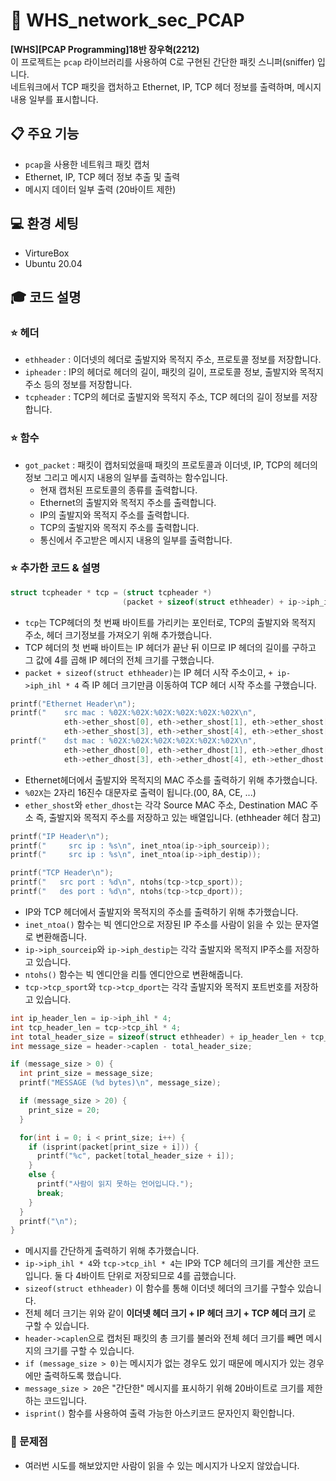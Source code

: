 # 🔐 WHS_network_sec_PCAP
**[WHS][PCAP Programming]18반 장우혁(2212)**   
이 프로젝트는 `pcap` 라이브러리를 사용하여 C로 구현된 간단한 패킷 스니퍼(sniffer) 입니다.   
네트워크에서 TCP 패킷을 캡처하고 Ethernet, IP, TCP 헤더 정보를 출력하며, 메시지 내용 일부를 표시합니다.

## 📋 주요 기능
- `pcap`을 사용한 네트워크 패킷 캡처
- Ethernet, IP, TCP 헤더 정보 추출 및 출력
- 메시지 데이터 일부 출력 (20바이트 제한)

## 💻 환경 세팅
- VirtureBox
- Ubuntu 20.04

## 🎓 코드 설명
### ⭐️ 헤더
- `ethheader` : 이더넷의 헤더로 출발지와 목적지 주소, 프로토콜 정보를 저장합니다.
- `ipheader` : IP의 헤더로 헤더의 길이, 패킷의 길이, 프로토콜 정보, 출발지와 목적지 주소 등의 정보를 저장합니다.
- `tcpheader` : TCP의 헤더로 출발지와 목적지 주소, TCP 헤더의 길이 정보를 저장합니다.

### ⭐️ 함수
- `got_packet` : 패킷이 캡처되었을때 패킷의 프로토콜과 이더넷, IP, TCP의 헤더의 정보 그리고 메시지 내용의 일부를 출력하는 함수입니다.
  - 현재 캡처된 프로토콜의 종류를 출력합니다.
  - Ethernet의 출발지와 목적지 주소를 출력합니다.
  - IP의 출발지와 목적지 주소를 출력합니다.
  - TCP의 출발지와 목적지 주소를 출력합니다.
  - 통신에서 주고받은 메시지 내용의 일부를 출력합니다.

### ⭐️ 추가한 코드 & 설명
```C
struct tcpheader * tcp = (struct tcpheader *)
                         (packet + sizeof(struct ethheader) + ip->iph_ihl * 4);
```
- `tcp`는 TCP헤더의 첫 번째 바이트를 가리키는 포인터로, TCP의 출발지와 목적지 주소, 헤더 크기정보를 가져오기 위해 추가했습니다.   
- TCP 헤더의 첫 번째 바이트는 IP 헤더가 끝난 뒤 이므로 IP 헤더의 길이를 구하고 그 값에 4를 곱해 IP 헤더의 전체 크기를 구했습니다.   
- `packet + sizeof(struct ethheader)`는 IP 헤더 시작 주소이고, `+ ip->iph_ihl * 4` 즉 IP 헤더 크기만큼 이동하여 TCP 헤더 시작 주소를 구했습니다.   
   
    
```C
printf("Ethernet Header\n");
printf("    src mac : %02X:%02X:%02X:%02X:%02X:%02X\n",
		    eth->ether_shost[0], eth->ether_shost[1], eth->ether_shost[2],
		    eth->ether_shost[3], eth->ether_shost[4], eth->ether_shost[5]);
printf("    dst mac : %02X:%02X:%02X:%02X:%02X:%02X\n",
		    eth->ether_dhost[0], eth->ether_dhost[1], eth->ether_dhost[2],
		    eth->ether_dhost[3], eth->ether_dhost[4], eth->ether_dhost[5]);
```
- Ethernet헤더에서 출발지와 목적지의 MAC 주소를 출력하기 위해 추가했습니다.   
- `%02X`는 2자리 16진수 대문자로 출력이 됩니다.(00, 8A, CE, ...)   
- `ether_shost`와 `ether_dhost`는 각각 Source MAC 주소, Destination MAC 주소 즉, 출발지와 목적지 주소를 저장하고 있는 배열입니다. (ethheader 헤더 참고)   
   
   
```C
printf("IP Header\n");
printf("     src ip : %s\n", inet_ntoa(ip->iph_sourceip));
printf("     src ip : %s\n", inet_ntoa(ip->iph_destip));

printf("TCP Header\n");
printf("   src port : %d\n", ntohs(tcp->tcp_sport));
printf("   des port : %d\n", ntohs(tcp->tcp_dport));
```
- IP와 TCP 헤더에서 출발지와 목적지의 주소를 출력하기 위해 추가했습니다.   
- `inet_ntoa()` 함수는 빅 엔디안으로 저장된 IP 주소를 사람이 읽을 수 있는 문자열로 변환해줍니다.   
- `ip->iph_sourceip`와 `ip->iph_destip`는 각각 출발지와 목적지 IP주소를 저장하고 있습니다.   
- `ntohs()` 함수는 빅 엔디안을 리틀 엔디안으로 변환해줍니다.   
- `tcp->tcp_sport`와 `tcp->tcp_dport`는 각각 출발지와 목적지 포트번호를 저장하고 있습니다.   
   
   
```C
int ip_header_len = ip->iph_ihl * 4;
int tcp_header_len = tcp->tcp_ihl * 4;
int total_header_size = sizeof(struct ethheader) + ip_header_len + tcp_header_len;
int message_size = header->caplen - total_header_size;

if (message_size > 0) {
  int print_size = message_size;
  printf("MESSAGE (%d bytes)\n", message_size);

  if (message_size > 20) {
    print_size = 20;
  }

  for(int i = 0; i < print_size; i++) {
    if (isprint(packet[print_size + i])) {
      printf("%c", packet[total_header_size + i]);
    }
    else {
      printf("사람이 읽지 못하는 언어입니다.");
      break;
    }
  }
  printf("\n");
}
```
- 메시지를 간단하게 출력하기 위해 추가했습니다.
- `ip->iph_ihl * 4`와 `tcp->tcp_ihl * 4`는 IP와 TCP 헤더의 크기를 계산한 코드입니다. 둘 다 4바이트 단위로 저장되므로 4를 곱했습니다.   
- `sizeof(struct ethheader)` 이 함수를 통해 이더넷 헤더의 크기를 구할수 있습니다.   
- 전체 헤더 크기는 위와 같이 **이더넷 헤더 크기 + IP 헤더 크기 + TCP 헤더 크기** 로 구할 수 있습니다.   
- `header->caplen`으로 캡처된 패킷의 총 크기를 불러와 전체 헤더 크기를 빼면 메시지의 크기를 구할 수 있습니다.   
- `if (message_size > 0)`는 메시지가 없는 경우도 있기 때문에 메시지가 있는 경우에만 출력하도록 했습니다.   
- `message_size > 20`은 "간단한" 메시지를 표시하기 위해 20바이트로 크기를 제한하는 코드입니다.   
- `isprint()` 함수를 사용하여 출력 가능한 아스키코드 문자인지 확인합니다.   
   
### 🚨 문제점
- 여러번 시도를 해보았지만 사람이 읽을 수 있는 메시지가 나오지 않았습니다.   






